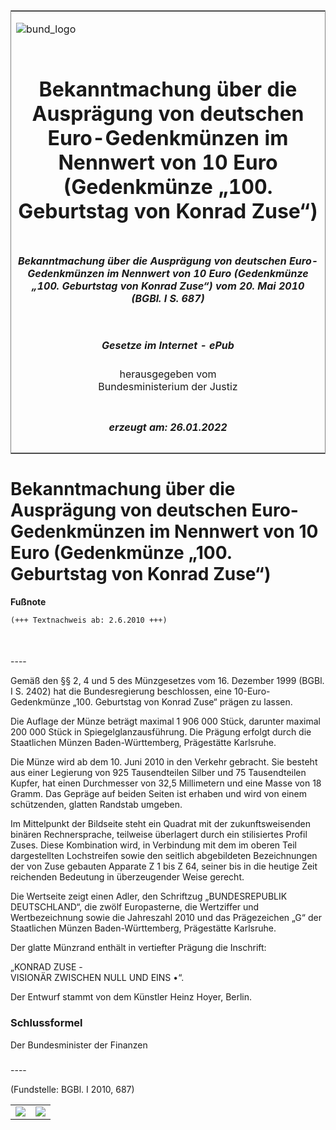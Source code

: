 <span id="DECKBLATT.html"></span>

<table border="0" frame="border" width="100%">

<tr valign="top">

<td align="left">

![bund\_logo](BfJ_2021_Web_de_de.gif)

</td>

<td align="right">

 

</td>

</tr>

<tr align="center" valign="middle">

<td colspan="2">

# Bekanntmachung über die Ausprägung von deutschen Euro-Gedenkmünzen im Nennwert von 10 Euro (Gedenkmünze „100. Geburtstag von Konrad Zuse“)

</td>

</tr>

<tr align="center" valign="middle">

<td colspan="2">

##### Bekanntmachung über die Ausprägung von deutschen Euro-Gedenkmünzen im Nennwert von 10 Euro (Gedenkmünze „100. Geburtstag von Konrad Zuse“) vom 20. Mai 2010 (BGBl. I S. 687)

</td>

</tr>

<tr align="center" valign="middle">

<td colspan="2">

  
  

##### Gesetze im Internet - ePub  
  
herausgegeben vom  
Bundesministerium der Justiz

</td>

</tr>

<tr align="center" valign="bottom">

<td colspan="2">

  
  

##### erzeugt am: 26.01.2022

</td>

</tr>

</table>

<span id="BJNR068700010.html"></span>

# Bekanntmachung über die Ausprägung von deutschen Euro-Gedenkmünzen im Nennwert von 10 Euro (Gedenkmünze „100. Geburtstag von Konrad Zuse“)

<div>

  
**Fußnote**

<div class="jnhtml">

<div>

<div class="jurAbsatz">

  

``` 
(+++ Textnachweis ab: 2.6.2010 +++)

 
```

</div>

</div>

</div>

</div>

<span id="BJNR068700010BJNE000100000.html"></span>

###   
\----

<div>

<div class="jnhtml">

<div>

<div class="jurAbsatz">

Gemäß den §§ 2, 4 und 5 des Münzgesetzes vom 16. Dezember 1999 (BGBl. I
S. 2402) hat die Bundesregierung beschlossen, eine 10-Euro-Gedenkmünze
„100. Geburtstag von Konrad Zuse“ prägen zu lassen.

</div>

<div class="jurAbsatz">

Die Auflage der Münze beträgt maximal 1 906 000 Stück, darunter maximal
200 000 Stück in Spiegelglanzausführung. Die Prägung erfolgt durch die
Staatlichen Münzen Baden-Württemberg, Prägestätte Karlsruhe.

</div>

<div class="jurAbsatz">

Die Münze wird ab dem 10. Juni 2010 in den Verkehr gebracht. Sie besteht
aus einer Legierung von 925 Tausendteilen Silber und 75 Tausendteilen
Kupfer, hat einen Durchmesser von 32,5 Millimetern und eine Masse von 18
Gramm. Das Gepräge auf beiden Seiten ist erhaben und wird von einem
schützenden, glatten Randstab umgeben.

</div>

<div class="jurAbsatz">

Im Mittelpunkt der Bildseite steht ein Quadrat mit der zukunftsweisenden
binären Rechnersprache, teilweise überlagert durch ein stilisiertes
Profil Zuses. Diese Kombination wird, in Verbindung mit dem im oberen
Teil dargestellten Lochstreifen sowie den seitlich abgebildeten
Bezeichnungen der von Zuse gebauten Apparate Z 1 bis Z 64, seiner bis in
die heutige Zeit reichenden Bedeutung in überzeugender Weise gerecht.

</div>

<div class="jurAbsatz">

Die Wertseite zeigt einen Adler, den Schriftzug „BUNDESREPUBLIK
DEUTSCHLAND“, die zwölf Europasterne, die Wertziffer und Wertbezeichnung
sowie die Jahreszahl 2010 und das Prägezeichen „G“ der Staatlichen
Münzen Baden-Württemberg, Prägestätte Karlsruhe.

</div>

<div class="jurAbsatz">

Der glatte Münzrand enthält in vertiefter Prägung die Inschrift:

</div>

<div class="jurAbsatz">

„KONRAD ZUSE -  
VISIONÄR ZWISCHEN NULL UND EINS •“.

</div>

<div class="jurAbsatz">

Der Entwurf stammt von dem Künstler Heinz Hoyer, Berlin.

</div>

</div>

</div>

</div>

<span id="BJNR068700010BJNE000200000.html"></span>

### Schlussformel  

<div>

<div class="jnhtml">

<div>

<div class="jurAbsatz">

<span class="SP">Der Bundesminister der Finanzen</span>

</div>

</div>

</div>

</div>

<span id="BJNR068700010BJNE000300000.html"></span>

###   
\----

<div>

<div class="jnhtml">

<div>

<div class="jurAbsatz">

<div class="kommentar_Fundstelle">

(Fundstelle: BGBl. I 2010, 687)

</div>

</div>

  

|                                   |                                   |
| :-------------------------------: | :-------------------------------: |
| ![](bgbl1_2010_j0687-1_0010.jpeg) | ![](bgbl1_2010_j0687-1_0020.jpeg) |

</div>

</div>

</div>
